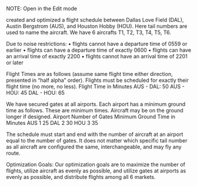 NOTE: Open in the Edit mode

created and optimized a flight schedule between Dallas Love Field (DAL), Austin Bergstrom (AUS), and Houston Hobby (HOU). Here tail numbers are used to name the aircraft. We have 6 aircrafts T1, T2, T3, T4, T5, T6.

Due to noise restrictions:
• flights cannot have a departure time of 0559 or earlier
• flights can have a departure time of exactly 0600
• flights can have an arrival time of exactly 2200
• flights cannot have an arrival time of 2201 or later

Flight Times are as follows (assume same flight time either direction, presented in “half alpha” order). Flights must be scheduled for exactly their flight time (no more, no less).
Flight Time in Minutes
AUS - DAL: 50
AUS - HOU: 45
DAL - HOU: 65

We have secured gates at all airports. Each airport has a minimum ground time as follows. These are minimum times. Aircraft may be on the ground longer if designed.
Airport     Number of Gates     Minimum Ground Time in Minutes
AUS               1                        25
DAL               2                        30
HOU               3                        35

The schedule must start and end with the number of aircraft at an airport equal to the number of gates. It does not matter which specific tail number as all aircraft are configured the same, interchangeable, and may fly any route.

Optimization Goals:
Our optimization goals are to maximize the number of flights, utilize aircraft as evenly as possible, and utilize gates at airports as evenly as possible, and distribute flights among all 6 markets.
